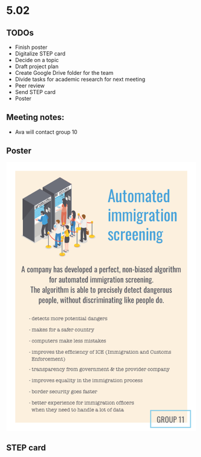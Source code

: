 # 5.02
## TODOs
* Finish poster
* Digitalize STEP card
* Decide on a topic 
* Draft project plan
* Create Google Drive folder for the team
* Divide tasks for academic research for next meeting
* Peer review
* Send STEP card
* Poster


## Meeting notes:
* Ava will contact group 10

## Poster
![Image of future shock poster](A4_V2.png)

## STEP card


